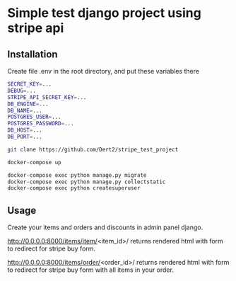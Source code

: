 # Simple test django project using stripe api



## Installation
Create file .env in the root directory, and put these variables there
```bash
SECRET_KEY=...
DEBUG=...
STRIPE_API_SECRET_KEY=...
DB_ENGINE=...
DB_NAME=...
POSTGRES_USER=...
POSTGRES_PASSWORD=...
DB_HOST=...
DB_PORT=...
```


```bash
git clone https://github.com/Dert2/stripe_test_project

docker-compose up

docker-compose exec python manage.py migrate
docker-compose exec python manage.py collectstatic
docker-compose exec python createsuperuser
```

## Usage
Create your items and orders and discounts in admin panel django.

http://0.0.0.0:8000/items/item/<item_id>/ returns rendered html with form to redirect for stripe buy form.

http://0.0.0.0:8000/items/order/<order_id>/ returns rendered html with form to redirect for stripe buy form with all items in your order.
